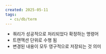 ```yaml
---
created: 2025-05-11
tags:
  - cs/db/term
---
```

- 쿼리가 성공적으로 처리되었다 확정하는 명령어
- 트랜잭션 단위로 수행 됨
- 변경된 내용이 모두 영구적으로 저장되는 것 의미
